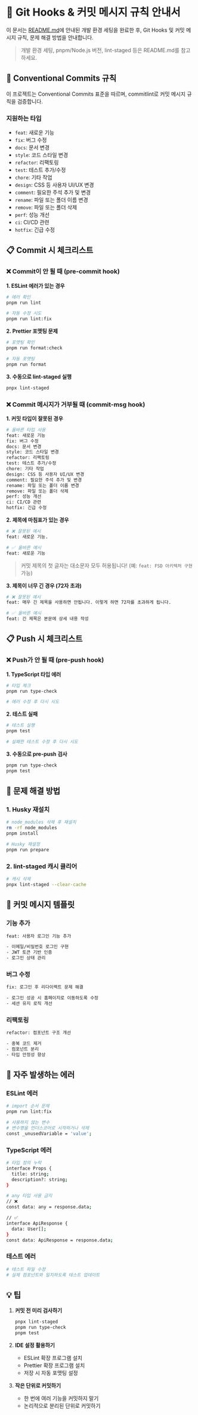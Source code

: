 # 🚀 Git Hooks & 커밋 메시지 규칙 안내서

이 문서는 [README.md](./README.md)에 안내된 개발 환경 세팅을 완료한 후, Git Hooks 및 커밋 메시지 규칙, 문제 해결 방법을 안내합니다.

> 개발 환경 세팅, pnpm/Node.js 버전, lint-staged 등은 README.md를 참고하세요.

## 🎯 Conventional Commits 규칙

이 프로젝트는 Conventional Commits 표준을 따르며, commitlint로 커밋 메시지 규칙을 검증합니다.

### 지원하는 타입

- `feat`: 새로운 기능
- `fix`: 버그 수정
- `docs`: 문서 변경
- `style`: 코드 스타일 변경
- `refactor`: 리팩토링
- `test`: 테스트 추가/수정
- `chore`: 기타 작업
- `design`: CSS 등 사용자 UI/UX 변경
- `comment`: 필요한 주석 추가 및 변경
- `rename`: 파일 또는 폴더 이름 변경
- `remove`: 파일 또는 폴더 삭제
- `perf`: 성능 개선
- `ci`: CI/CD 관련
- `hotfix`: 긴급 수정

## 📋 Commit 시 체크리스트

### ❌ Commit이 안 될 때 (pre-commit hook)

**1. ESLint 에러가 있는 경우**

```bash
# 에러 확인
pnpm run lint

# 자동 수정 시도
pnpm run lint:fix
```

**2. Prettier 포맷팅 문제**

```bash
# 포맷팅 확인
pnpm run format:check

# 자동 포맷팅
pnpm run format
```

**3. 수동으로 lint-staged 실행**

```bash
pnpx lint-staged
```

### ❌ Commit 메시지가 거부될 때 (commit-msg hook)

**1. 커밋 타입이 잘못된 경우**

```bash
# 올바른 타입 사용
feat: 새로운 기능
fix: 버그 수정
docs: 문서 변경
style: 코드 스타일 변경
refactor: 리팩토링
test: 테스트 추가/수정
chore: 기타 작업
design: CSS 등 사용자 UI/UX 변경
comment: 필요한 주석 추가 및 변경
rename: 파일 또는 폴더 이름 변경
remove: 파일 또는 폴더 삭제
perf: 성능 개선
ci: CI/CD 관련
hotfix: 긴급 수정
```

**2. 제목에 마침표가 있는 경우**

```bash
# ❌ 잘못된 예시
feat: 새로운 기능.

# ✅ 올바른 예시
feat: 새로운 기능
```

> 커밋 제목의 첫 글자는 대소문자 모두 허용됩니다! (예: `feat: FSD 아키텍처 구현` 가능)

**3. 제목이 너무 긴 경우 (72자 초과)**

```bash
# ❌ 잘못된 예시
feat: 매우 긴 제목을 사용하면 안됩니다. 이렇게 하면 72자를 초과하게 됩니다.

# ✅ 올바른 예시
feat: 긴 제목은 본문에 상세 내용 작성
```

## 📋 Push 시 체크리스트

### ❌ Push가 안 될 때 (pre-push hook)

**1. TypeScript 타입 에러**

```bash
# 타입 체크
pnpm run type-check

# 에러 수정 후 다시 시도
```

**2. 테스트 실패**

```bash
# 테스트 실행
pnpm test

# 실패한 테스트 수정 후 다시 시도
```

**3. 수동으로 pre-push 검사**

```bash
pnpm run type-check
pnpm test
```

## 🔧 문제 해결 방법

### 1. Husky 재설치

```bash
# node_modules 삭제 후 재설치
rm -rf node_modules
pnpm install

# Husky 재설정
pnpm run prepare
```

### 2. lint-staged 캐시 클리어

```bash
# 캐시 삭제
pnpx lint-staged --clear-cache
```

## 📝 커밋 메시지 템플릿

### 기능 추가

```bash
feat: 사용자 로그인 기능 추가

- 이메일/비밀번호 로그인 구현
- JWT 토큰 기반 인증
- 로그인 상태 관리
```

### 버그 수정

```bash
fix: 로그인 후 리다이렉트 문제 해결

- 로그인 성공 시 홈페이지로 이동하도록 수정
- 세션 유지 로직 개선
```

### 리팩토링

```bash
refactor: 컴포넌트 구조 개선

- 중복 코드 제거
- 컴포넌트 분리
- 타입 안정성 향상
```

## 🚨 자주 발생하는 에러

### ESLint 에러

```bash
# import 순서 문제
pnpm run lint:fix

# 사용하지 않는 변수
# 변수명을 언더스코어로 시작하거나 삭제
const _unusedVariable = 'value';
```

### TypeScript 에러

```bash
# 타입 정의 누락
interface Props {
  title: string;
  description?: string;
}

# any 타입 사용 금지
// ❌
const data: any = response.data;

// ✅
interface ApiResponse {
  data: User[];
}
const data: ApiResponse = response.data;
```

### 테스트 에러

```bash
# 테스트 파일 수정
# 실제 컴포넌트와 일치하도록 테스트 업데이트
```

## 💡 팁

1. **커밋 전 미리 검사하기**

   ```bash
   pnpx lint-staged
   pnpm run type-check
   pnpm test
   ```

2. **IDE 설정 활용하기**
   - ESLint 확장 프로그램 설치
   - Prettier 확장 프로그램 설치
   - 저장 시 자동 포맷팅 설정

3. **작은 단위로 커밋하기**
   - 한 번에 여러 기능을 커밋하지 말기
   - 논리적으로 분리된 단위로 커밋하기
